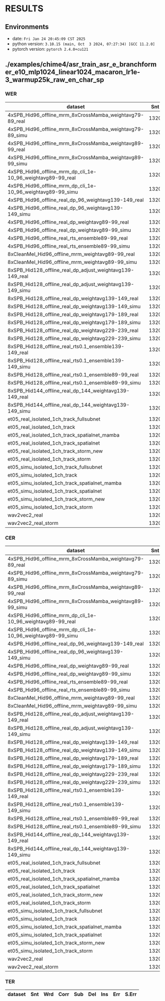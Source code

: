 <!-- Generated by utils/show_asr_result.sh -->
# RESULTS
## Environments
- date: `Fri Jan 24 20:45:09 CST 2025`
- python version: `3.10.15 (main, Oct  3 2024, 07:27:34) [GCC 11.2.0]`
- pytorch version: `pytorch 2.4.0+cu121`
## ./examples/chime4/asr_train_asr_e_branchformer_e10_mlp1024_linear1024_macaron_lr1e-3_warmup25k_raw_en_char_sp
### WER

|dataset|Snt|Wrd|Corr|Sub|Del|Ins|Err|S.Err|
|---|---|---|---|---|---|---|---|---|
|4xSPB_Hid96_offline_mrm_8xCrossMamba_weightavg79-89_real|1320|21409|91.2|7.7|1.2|1.7|10.5|59.6|
|4xSPB_Hid96_offline_mrm_8xCrossMamba_weightavg79-89_simu|1320|21416|88.6|9.6|1.8|1.9|13.3|57.7|
|4xSPB_Hid96_offline_mrm_8xCrossMamba_weightavg89-99_real|1320|21409|91.1|7.7|1.2|1.7|10.6|58.2|
|4xSPB_Hid96_offline_mrm_8xCrossMamba_weightavg89-99_simu|1320|21416|88.6|9.6|1.7|1.9|13.3|58.3|
|4xSPB_Hid96_offline_mrm_dp_cli_1e-10_96_weightavg89-99_real|1320|21409|90.9|7.8|1.2|1.8|10.8|60.6|
|4xSPB_Hid96_offline_mrm_dp_cli_1e-10_96_weightavg89-99_simu|1320|21416|88.2|9.8|2.0|1.8|13.6|60.2|
|4xSPB_Hid96_offline_real_dp_96_weightavg139-149_real|1320|21409|91.0|7.7|1.3|1.5|10.5|58.1|
|4xSPB_Hid96_offline_real_dp_96_weightavg139-149_simu|1320|21416|88.2|9.8|2.1|1.7|13.5|61.4|
|4xSPB_Hid96_offline_real_dp_weightavg89-99_real|1320|21409|90.8|7.8|1.3|1.6|10.8|59.3|
|4xSPB_Hid96_offline_real_dp_weightavg89-99_simu|1320|21416|87.5|10.3|2.2|1.7|14.2|61.5|
|4xSPB_Hid96_offline_real_rts_ensemble89-99_real|1320|21409|90.7|7.9|1.4|1.5|10.7|59.8|
|4xSPB_Hid96_offline_real_rts_ensemble89-99_simu|1320|21416|87.8|10.0|2.2|1.9|14.1|61.0|
|8xCleanMel_Hid96_offline_mrm_weightavg89-99_real|1320|21409|92.1|6.7|1.1|1.3|9.2|55.4|
|8xCleanMel_Hid96_offline_mrm_weightavg89-99_simu|1320|21416|89.7|8.6|1.7|1.7|12.0|56.2|
|8xSPB_Hid128_offline_real_dp_adjust_weightavg139-149_real|1320|21409|92.2|6.7|1.1|1.2|9.0|55.7|
|8xSPB_Hid128_offline_real_dp_adjust_weightavg139-149_simu|1320|21416|89.8|8.4|1.8|1.4|11.6|56.1|
|8xSPB_Hid128_offline_real_dp_weightavg139-149_real|1320|21409|91.4|7.4|1.2|1.3|10.0|57.3|
|8xSPB_Hid128_offline_real_dp_weightavg139-149_simu|1320|21416|88.8|9.1|2.1|1.6|12.8|59.5|
|8xSPB_Hid128_offline_real_dp_weightavg179-189_real|1320|21409|91.6|7.2|1.2|1.3|9.7|56.1|
|8xSPB_Hid128_offline_real_dp_weightavg179-189_simu|1320|21416|89.0|9.1|1.9|1.6|12.6|58.6|
|8xSPB_Hid128_offline_real_dp_weightavg229-239_real|1320|21409|91.6|7.1|1.2|1.3|9.7|56.9|
|8xSPB_Hid128_offline_real_dp_weightavg229-239_simu|1320|21416|88.9|9.1|2.0|1.5|12.6|58.6|
|8xSPB_Hid128_offline_real_rts0.1_ensemble139-149_real|1320|21409|92.2|6.7|1.1|1.2|9.0|55.7|
|8xSPB_Hid128_offline_real_rts0.1_ensemble139-149_simu|1320|21416|89.8|8.4|1.8|1.4|11.6|56.1|
|8xSPB_Hid128_offline_real_rts0.1_ensemble89-99_real|1320|21409|92.0|6.9|1.1|1.3|9.3|55.3|
|8xSPB_Hid128_offline_real_rts0.1_ensemble89-99_simu|1320|21416|89.6|8.6|1.8|1.7|12.1|57.2|
|8xSPB_Hid144_offline_real_dp_144_weightavg139-149_real|1320|21409|92.3|6.6|1.1|1.1|8.8|54.4|
|8xSPB_Hid144_offline_real_dp_144_weightavg139-149_simu|1320|21416|89.9|8.3|1.8|1.3|11.4|57.2|
|et05_real_isolated_1ch_track_fullsubnet|1320|21409|84.5|12.4|3.1|1.8|17.3|71.3|
|et05_real_isolated_1ch_track|1320|21409|0.0|0.0|100.0|0.0|100.0|100.0|
|et05_real_isolated_1ch_track_spatialnet_mamba|1320|21409|88.1|10.0|1.9|1.8|13.7|66.1|
|et05_real_isolated_1ch_track_spatialnet|1320|21409|85.1|12.2|2.7|2.0|16.9|72.7|
|et05_real_isolated_1ch_track_storm_new|1320|21409|84.9|12.8|2.3|3.1|18.2|71.4|
|et05_real_isolated_1ch_track_storm|1320|21409|85.2|12.8|2.0|2.8|17.6|70.5|
|et05_simu_isolated_1ch_track_fullsubnet|1320|21416|82.6|13.7|3.8|1.9|19.4|72.7|
|et05_simu_isolated_1ch_track|1320|21416|0.0|0.0|100.0|0.0|100.0|100.0|
|et05_simu_isolated_1ch_track_spatialnet_mamba|1320|21416|84.5|12.7|2.8|2.1|17.6|68.9|
|et05_simu_isolated_1ch_track_spatialnet|1320|21416|81.8|14.7|3.5|2.3|20.5|72.6|
|et05_simu_isolated_1ch_track_storm_new|1320|21416|81.5|16.0|2.6|3.3|21.9|72.4|
|et05_simu_isolated_1ch_track_storm|1320|21416|81.4|15.9|2.6|3.1|21.7|73.3|
|wav2vec2_real|1320|19341|70.5|23.0|6.5|3.0|32.5|87.0|
|wav2vec2_real_storm|1320|19341|70.7|23.2|6.1|3.4|32.7|89.3|

### CER

|dataset|Snt|Wrd|Corr|Sub|Del|Ins|Err|S.Err|
|---|---|---|---|---|---|---|---|---|
|4xSPB_Hid96_offline_mrm_8xCrossMamba_weightavg79-89_real|1320|126796|96.2|2.3|1.5|1.6|5.4|59.8|
|4xSPB_Hid96_offline_mrm_8xCrossMamba_weightavg79-89_simu|1320|126812|94.3|3.2|2.4|2.0|7.6|57.7|
|4xSPB_Hid96_offline_mrm_8xCrossMamba_weightavg89-99_real|1320|126796|96.2|2.3|1.5|1.6|5.4|58.3|
|4xSPB_Hid96_offline_mrm_8xCrossMamba_weightavg89-99_simu|1320|126812|94.3|3.2|2.4|1.9|7.6|58.3|
|4xSPB_Hid96_offline_mrm_dp_cli_1e-10_96_weightavg89-99_real|1320|126796|96.1|2.4|1.5|1.6|5.6|60.8|
|4xSPB_Hid96_offline_mrm_dp_cli_1e-10_96_weightavg89-99_simu|1320|126812|94.0|3.4|2.6|1.9|7.9|60.2|
|4xSPB_Hid96_offline_real_dp_96_weightavg139-149_real|1320|126796|96.0|2.4|1.6|1.4|5.4|58.2|
|4xSPB_Hid96_offline_real_dp_96_weightavg139-149_simu|1320|126812|93.9|3.3|2.8|1.7|7.8|61.4|
|4xSPB_Hid96_offline_real_dp_weightavg89-99_real|1320|126796|95.9|2.4|1.7|1.4|5.5|59.4|
|4xSPB_Hid96_offline_real_dp_weightavg89-99_simu|1320|126812|93.6|3.4|3.0|1.8|8.2|61.5|
|4xSPB_Hid96_offline_real_rts_ensemble89-99_real|1320|126796|95.8|2.4|1.7|1.4|5.6|60.0|
|4xSPB_Hid96_offline_real_rts_ensemble89-99_simu|1320|126812|93.8|3.3|2.9|1.9|8.1|61.0|
|8xCleanMel_Hid96_offline_mrm_weightavg89-99_real|1320|126796|96.7|2.0|1.4|1.2|4.5|55.6|
|8xCleanMel_Hid96_offline_mrm_weightavg89-99_simu|1320|126812|95.0|2.8|2.2|1.6|6.6|56.2|
|8xSPB_Hid128_offline_real_dp_adjust_weightavg139-149_real|1320|126796|96.7|1.9|1.4|1.1|4.3|55.8|
|8xSPB_Hid128_offline_real_dp_adjust_weightavg139-149_simu|1320|126812|94.9|2.7|2.5|1.3|6.4|56.1|
|8xSPB_Hid128_offline_real_dp_weightavg139-149_real|1320|126796|96.2|2.2|1.6|1.2|5.0|57.4|
|8xSPB_Hid128_offline_real_dp_weightavg139-149_simu|1320|126812|94.3|3.0|2.7|1.6|7.2|59.5|
|8xSPB_Hid128_offline_real_dp_weightavg179-189_real|1320|126796|96.4|2.1|1.5|1.2|4.8|56.2|
|8xSPB_Hid128_offline_real_dp_weightavg179-189_simu|1320|126812|94.5|3.0|2.5|1.5|7.0|58.6|
|8xSPB_Hid128_offline_real_dp_weightavg229-239_real|1320|126796|96.3|2.1|1.6|1.1|4.8|57.0|
|8xSPB_Hid128_offline_real_dp_weightavg229-239_simu|1320|126812|94.4|3.0|2.6|1.5|7.1|58.6|
|8xSPB_Hid128_offline_real_rts0.1_ensemble139-149_real|1320|126796|96.7|1.9|1.4|1.1|4.3|55.8|
|8xSPB_Hid128_offline_real_rts0.1_ensemble139-149_simu|1320|126812|94.9|2.7|2.5|1.3|6.4|56.1|
|8xSPB_Hid128_offline_real_rts0.1_ensemble89-99_real|1320|126796|96.6|2.0|1.4|1.2|4.7|55.5|
|8xSPB_Hid128_offline_real_rts0.1_ensemble89-99_simu|1320|126812|94.8|2.8|2.3|1.5|6.7|57.2|
|8xSPB_Hid144_offline_real_dp_144_weightavg139-149_real|1320|126796|96.7|1.9|1.4|1.0|4.3|54.5|
|8xSPB_Hid144_offline_real_dp_144_weightavg139-149_simu|1320|126812|95.0|2.6|2.4|1.3|6.3|57.2|
|et05_real_isolated_1ch_track_fullsubnet|1320|126796|92.2|4.1|3.7|2.0|9.7|71.4|
|et05_real_isolated_1ch_track|1320|126796|0.0|0.0|100.0|0.0|100.0|100.0|
|et05_real_isolated_1ch_track_spatialnet_mamba|1320|126796|94.5|3.2|2.3|1.9|7.4|66.2|
|et05_real_isolated_1ch_track_spatialnet|1320|126796|92.7|4.1|3.3|2.1|9.5|72.7|
|et05_real_isolated_1ch_track_storm_new|1320|126796|92.7|4.4|2.9|2.7|10.1|71.5|
|et05_real_isolated_1ch_track_storm|1320|126796|92.8|4.4|2.8|2.6|9.8|70.8|
|et05_simu_isolated_1ch_track_fullsubnet|1320|126812|90.5|4.8|4.6|2.2|11.7|72.7|
|et05_simu_isolated_1ch_track|1320|126812|0.0|0.0|100.0|0.0|100.0|100.0|
|et05_simu_isolated_1ch_track_spatialnet_mamba|1320|126812|92.0|4.4|3.6|2.4|10.4|68.9|
|et05_simu_isolated_1ch_track_spatialnet|1320|126812|90.2|5.3|4.5|2.7|12.4|72.7|
|et05_simu_isolated_1ch_track_storm_new|1320|126812|90.3|5.8|4.0|3.2|13.0|72.4|
|et05_simu_isolated_1ch_track_storm|1320|126812|90.3|5.7|3.9|3.0|12.6|73.3|
|wav2vec2_real|1320|110558|88.3|6.1|5.6|3.8|15.6|87.0|
|wav2vec2_real_storm|1320|110558|88.4|6.1|5.5|4.3|15.8|89.3|

### TER

|dataset|Snt|Wrd|Corr|Sub|Del|Ins|Err|S.Err|
|---|---|---|---|---|---|---|---|---|
